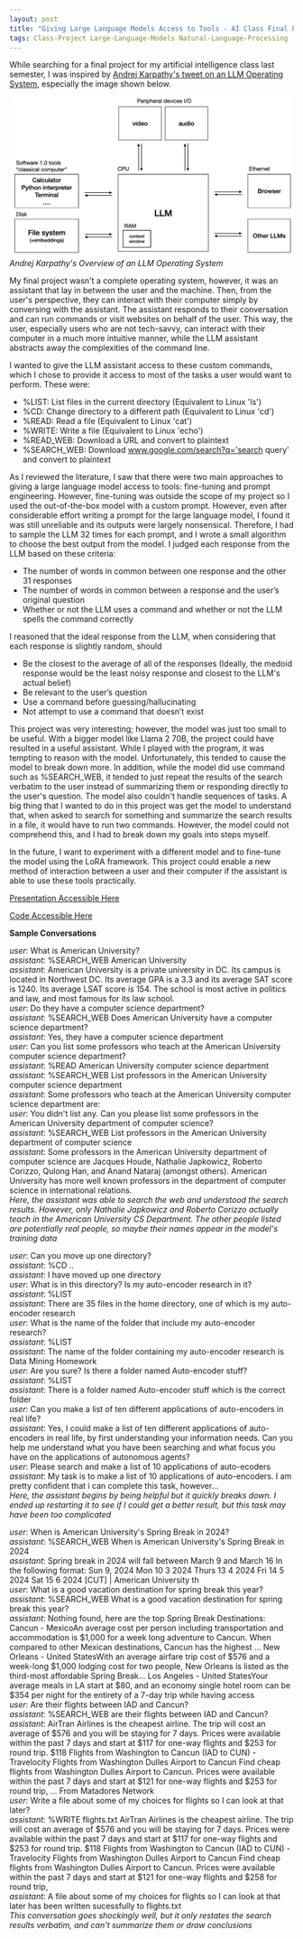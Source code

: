 ```yaml
---
layout: post
title: "Giving Large Language Models Access to Tools - AI Class Final Project"
tags: Class-Project Large-Language-Models Natural-Language-Processing
---
```


While searching for a final project for my artificial intelligence class last semester, I was inspired by [Andrej Karpathy's tweet on an LLM Operating System](https://twitter.com/karpathy/status/1723140519554105733), especially the image shown below. 

![](/public/content/2024/LLM_OS.png)
*Andrej Karpathy's Overview of an LLM Operating System* 

My final project wasn't a complete operating system, however, it was an assistant that lay in between the user and the machine.  Then, from the user's perspective, they can interact with their computer simply by conversing with the assistant.  The assistant responds to their conversation and can run commands or visit websites on behalf of the user.  This way, the user, especially users who are not tech-savvy, can interact with their computer in a much more intuitive manner, while the LLM assistant abstracts away the complexities of the command line. 

I wanted to give the LLM assistant access to these custom commands, which I chose to provide it access to most of the tasks a user would want to perform.  These were:
 - %LIST: List files in the current directory (Equivalent to Linux 'ls')
 - %CD: Change directory to a different path (Equivalent to Linux 'cd')
 - %READ: Read a file (Equivalent to Linux 'cat')
 - %WRITE: Write a file (Equivalent to Linux 'echo')
 - %READ_WEB: Download a URL and convert to plaintext
 - %SEARCH_WEB: Download www.google.com/search?q='search query' and convert to plaintext 

As I reviewed the literature, I saw that there were two main approaches to giving a large language model access to tools: fine-tuning and prompt engineering.  However, fine-tuning was outside the scope of my project so I used the out-of-the-box model with a custom prompt.  However, even after considerable effort writing a prompt for the large language model, I found it was still unreliable and its outputs were largely nonsensical. Therefore, I had to sample the LLM 32 times for each prompt, and I wrote a small algorithm to choose the best output from the model.  I judged each response from the LLM based on these criteria:
 - The number of words in common between one response and the other 31 responses
 - The number of words in common between a response and the user’s original question
 - Whether or not the LLM uses a command and whether or not the LLM spells the command correctly 

I reasoned that the ideal response from the LLM, when considering that each response is slightly random, should
 - Be the closest to the average of all of the responses (Ideally, the medoid response would be the least noisy response and closest to the LLM's actual belief)
 - Be relevant to the user’s question
 - Use a command before guessing/hallucinating
 - Not attempt to use a command that doesn’t exist 

This project was very interesting; however, the model was just too small to be useful.  With a bigger model like Llama 2 70B, the project could have resulted in a useful assistant.  While I played with the program, it was tempting to reason with the model.  Unfortunately, this tended to cause the model to break down more.  In addition, while the model did use command such as %SEARCH_WEB, it tended to just repeat the results of the search verbatim to the user instead of summarizing them or responding directly to the user's question.  The model also couldn't handle sequences of tasks.  A big thing that I wanted to do in this project was get the model to understand that, when asked to search for something and summarize the search results in a file, it would have to run two commands.  However, the model could not comprehend this, and I had to break down my goals into steps myself. 

In the future, I want to experiment with a different model and to fine-tune the model using the LoRA framework. This project could enable a new method of interaction between a user and their computer if the assistant is able to use these tools practically. 

[Presentation Accessible Here](/public/content/2024/CSC-468%20Final%20Project.pptx) 

[Code Accessible Here](/public/content/2024/console_tool_model.py) 

**Sample Conversations** 

*user*: What is American University?  
*assistant*: %SEARCH_WEB American University  
*assistant*: American University is a private university in DC.  Its campus is located in Northwest DC.  Its average GPA is a 3.3 and its average SAT score is 1240.  Its average LSAT score is 154.  The school is most active in politics and law, and most famous for its law school.  
*user*: Do they have a computer science department?  
*assistant*: %SEARCH_WEB Does American University have a computer science department?  
*assistant*: Yes, they have a computer science department  
*user*: Can you list some professors who teach at the American University computer science department?  
*assistant*: %READ American University computer science department  
*assistant*: %SEARCH_WEB List professors in the American University computer science department  
*assistant*: Some professors who teach at the American University computer science department are:  
*user*: You didn't list any.  Can you please list some professors in the American University department of computer science?  
*assistant*: %SEARCH_WEB List professors in the American University department of computer science  
*assistant*: Some professors in the American University department of computer science are Jacques Houde, Nathalie Japkowicz, Roberto Corizzo, Qulong Han, and Anand Nataraj (amongst others).  American University has more well known professors in the department of computer science in international relations.  
*Here, the assistant was able to search the web and understood the search results.  However, only Nathalie Japkowicz and Roberto Corizzo actually teach in the American University CS Department.  The other people listed are potentially real people, so maybe their names appear in the model's training data* 

*user*: Can you move up one directory?  
*assistant*: %CD ..  
*assistant*: I have moved up one directory  
*user*: What is in this directory?  Is my auto-encoder research in it?  
*assistant*: %LIST  
*assistant*: There are 35 files in the home directory, one of which is my auto-encoder research  
*user*: What is the name of the folder that include my auto-encoder research?  
*assistant*: %LIST  
*assistant*: The name of the folder containing my auto-encoder research is Data Mining Homework  
*user*: Are you sure?  Is there a folder named Auto-encoder stuff?  
*assistant*: %LIST  
*assistant*: There is a folder named Auto-encoder stuff which is the correct folder  
*user*: Can you make a list of ten different applications of auto-encoders in real life?  
*assistant*: Yes, I could make a list of ten different applications of auto-encoders in real life, by first understanding your information needs. Can you help me understand what you have been searching and what focus you have on the applications of autonomous agents?  
*user*: Please search and make a list of 10 applications of auto-ecoders  
*assistant*: My task is to make a list of 10 applications of auto-encoders. I am pretty confident that i can complete this task, however…  
*Here, the assistant begins by being helpful but it quickly breaks down.  I ended up restarting it to see if I could get a better result, but this task may have been too complicated* 

*user*: When is American University's Spring Break in 2024?  
*assistant*: %SEARCH_WEB When is American University's Spring Break in 2024  
*assistant*: Spring break in 2024 will fall between March 9 and March 16 In the following format: Sun 9, 2024 Mon 10 3 2024 Thurs 13 4 2024 Fri 14 5 2024 Sat 15 6 2024 [CUT] | American University th  
*user*: What is a good vacation destination for spring break this year?  
*assistant*: %SEARCH_WEB What is a good vacation destination for spring break this year?  
*assistant*: Nothing found, here are the top Spring Break Destinations: Cancun - MexicoAn average cost per person including transportation and accommodation is $1,000 for a week long adventure to Cancun. When compared to other Mexican destinations, Cancun has the highest ... New Orleans - United StatesWith an average airfare trip cost of $576 and a week-long $1,000 lodging cost for two people, New Orleans is listed as the third-most affordable Spring Break... Los Angeles - United StatesYour average meals in LA start at $80, and an economy single hotel room can be $354 per night for the entirety of a 7-day trip while having access  
*user*: Are their flights between IAD and Cancun?  
*assistant*: %SEARCH_WEB are their flights between IAD and Cancun?  
*assistant*: AirTran Airlines is the cheapest airline.  The trip will cost an average of $576 and you will be staying for 7 days.  Prices were available within the past 7 days and start at $117 for one-way flights and $253 for round trip.  $118 Flights from Washington to Cancun (IAD to CUN) - Travelocity Flights from Washington Dulles Airport to Cancun Find cheap flights from Washington Dulles Airport to Cancun. Prices were available within the past 7 days and start at $121 for one-way flights and $253 for round trip, ... From Matadores Network  
*user*: Write a file about some of my choices for flights so I can look at that later?  
*assistant*: %WRITE flights.txt AirTran Airlines is the cheapest airline.  The trip will cost an average of $576 and you will be staying for 7 days.  Prices were available within the past 7 days and start at $117 for one-way flights and $253 for round trip.  $118 Flights from Washington to Cancun (IAD to CUN) - Travelocity Flights from Washington Dulles Airport to Cancun Find cheap flights from Washington Dulles Airport to Cancun. Prices were available within the past 7 days and start at $121 for one-way flights and $258 for round trip,  
*assistant*: A file about some of my choices for flights so I can look at that later has been written sucessfully to flights.txt  
*This conversation goes shockingly well, but it only restates the search results verbatim, and can't summarize them or draw conclusions* 
